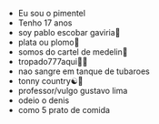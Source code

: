 - Eu sou o pimentel
- Tenho 17 anos
- soy pablo escobar gaviria📍
- plata ou plomo🧏
- somos do cartel de medelin🥇
- tropado777aqui🎰🎲
- nao sangre em tanque de tubaroes
- tonny country☯️🔞
- professor/vulgo gustavo lima
- odeio o denis
- como 5 prato de comida
